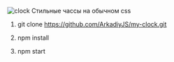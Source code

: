 ![clock](https://user-images.githubusercontent.com/98277765/190297441-526cbe42-91d4-40ad-a35a-fbd4cef2da87.png)
Стильные чассы на обычном css


1) git clone https://github.com/ArkadiyJS/my-clock.git

2) npm install

3) npm start

